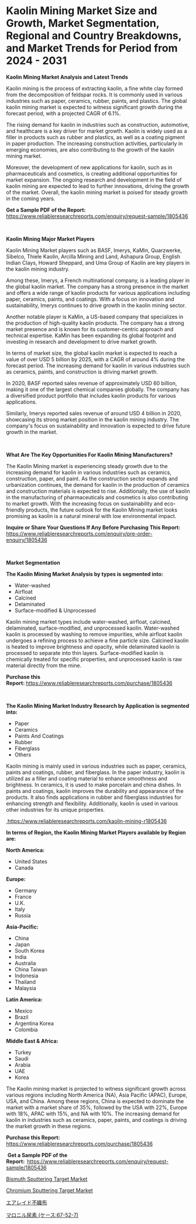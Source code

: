 <p><h1>Kaolin Mining Market Size and Growth, Market Segmentation, Regional and Country Breakdowns, and Market Trends for Period from 2024 -  2031</h1></p><p><strong>Kaolin Mining Market Analysis and Latest Trends</strong></p>
<p><p>Kaolin mining is the process of extracting kaolin, a fine white clay formed from the decomposition of feldspar rocks. It is commonly used in various industries such as paper, ceramics, rubber, paints, and plastics. The global kaolin mining market is expected to witness significant growth during the forecast period, with a projected CAGR of 6.1%.</p><p>The rising demand for kaolin in industries such as construction, automotive, and healthcare is a key driver for market growth. Kaolin is widely used as a filler in products such as rubber and plastics, as well as a coating pigment in paper production. The increasing construction activities, particularly in emerging economies, are also contributing to the growth of the kaolin mining market.</p><p>Moreover, the development of new applications for kaolin, such as in pharmaceuticals and cosmetics, is creating additional opportunities for market expansion. The ongoing research and development in the field of kaolin mining are expected to lead to further innovations, driving the growth of the market. Overall, the kaolin mining market is poised for steady growth in the coming years.</p></p>
<p><strong>Get a Sample PDF of the Report:&nbsp;</strong> <a href="https://www.reliableresearchreports.com/enquiry/request-sample/1805436">https://www.reliableresearchreports.com/enquiry/request-sample/1805436</a></p>
<p>&nbsp;</p>
<p><strong>Kaolin Mining Major Market Players</strong></p>
<p><p>Kaolin Mining Market players such as BASF, Imerys, KaMin, Quarzwerke, Sibelco, Thiele Kaolin, Arcilla Mining and Land, Ashapura Group, English Indian Clays, Howard Sheppard, and Uma Group of Kaolin are key players in the kaolin mining industry. </p><p>Among these, Imerys, a French multinational company, is a leading player in the global kaolin market. The company has a strong presence in the market and offers a wide range of kaolin products for various applications including paper, ceramics, paints, and coatings. With a focus on innovation and sustainability, Imerys continues to drive growth in the kaolin mining sector.</p><p>Another notable player is KaMin, a US-based company that specializes in the production of high-quality kaolin products. The company has a strong market presence and is known for its customer-centric approach and technical expertise. KaMin has been expanding its global footprint and investing in research and development to drive market growth.</p><p>In terms of market size, the global kaolin market is expected to reach a value of over USD 5 billion by 2025, with a CAGR of around 4% during the forecast period. The increasing demand for kaolin in various industries such as ceramics, paints, and construction is driving market growth.</p><p>In 2020, BASF reported sales revenue of approximately USD 60 billion, making it one of the largest chemical companies globally. The company has a diversified product portfolio that includes kaolin products for various applications. </p><p>Similarly, Imerys reported sales revenue of around USD 4 billion in 2020, showcasing its strong market position in the kaolin mining industry. The company's focus on sustainability and innovation is expected to drive future growth in the market.</p></p>
<p>&nbsp;</p>
<p><strong>What Are The Key Opportunities For Kaolin Mining Manufacturers?</strong></p>
<p><p>The Kaolin Mining market is experiencing steady growth due to the increasing demand for kaolin in various industries such as ceramics, construction, paper, and paint. As the construction sector expands and urbanization continues, the demand for kaolin in the production of ceramics and construction materials is expected to rise. Additionally, the use of kaolin in the manufacturing of pharmaceuticals and cosmetics is also contributing to market growth. With the increasing focus on sustainability and eco-friendly products, the future outlook for the Kaolin Mining market looks promising as kaolin is a natural mineral with low environmental impact.</p></p>
<p><strong>Inquire or Share Your Questions If Any Before Purchasing This Report:</strong> <a href="https://www.reliableresearchreports.com/enquiry/pre-order-enquiry/1805436">https://www.reliableresearchreports.com/enquiry/pre-order-enquiry/1805436</a></p>
<p>&nbsp;</p>
<p><strong>Market Segmentation</strong></p>
<p><strong>The Kaolin Mining Market Analysis by types is segmented into:</strong></p>
<p><ul><li>Water-washed</li><li>Airfloat</li><li>Calcined</li><li>Delaminated</li><li>Surface-modified & Unprocessed</li></ul></p>
<p><p>Kaolin mining market types include water-washed, airfloat, calcined, delaminated, surface-modified, and unprocessed kaolin. Water-washed kaolin is processed by washing to remove impurities, while airfloat kaolin undergoes a refining process to achieve a fine particle size. Calcined kaolin is heated to improve brightness and opacity, while delaminated kaolin is processed to separate into thin layers. Surface-modified kaolin is chemically treated for specific properties, and unprocessed kaolin is raw material directly from the mine.</p></p>
<p><strong>Purchase this Report:&nbsp;</strong><a href="https://www.reliableresearchreports.com/purchase/1805436">https://www.reliableresearchreports.com/purchase/1805436</a></p>
<p>&nbsp;</p>
<p><strong>The Kaolin Mining Market Industry Research by Application is segmented into:</strong></p>
<p><ul><li>Paper</li><li>Ceramics</li><li>Paints And Coatings</li><li>Rubber</li><li>Fiberglass</li><li>Others</li></ul></p>
<p><p>Kaolin mining is mainly used in various industries such as paper, ceramics, paints and coatings, rubber, and fiberglass. In the paper industry, kaolin is utilized as a filler and coating material to enhance smoothness and brightness. In ceramics, it is used to make porcelain and china dishes. In paints and coatings, kaolin improves the durability and appearance of the products. It also finds applications in rubber and fiberglass industries for enhancing strength and flexibility. Additionally, kaolin is used in various other industries for its unique properties.</p></p>
<p><a href="https://www.reliableresearchreports.com/kaolin-mining-r1805436">&nbsp;https://www.reliableresearchreports.com/kaolin-mining-r1805436</a></p>
<p><strong>In terms of Region, the Kaolin Mining Market Players available by Region are:</strong></p>
<p>
    <p> <strong> North America: </strong>
        <ul>
            <li>United States</li>
            <li>Canada</li>
        </ul>
        </p> 
    <p> <strong> Europe: </strong>
        <ul>
            <li>Germany</li>
            <li>France</li>
            <li>U.K.</li>
            <li>Italy</li>
            <li>Russia</li>
        </ul>
        </p> 
    <p> <strong> Asia-Pacific: </strong>
        <ul>
            <li>China</li>
            <li>Japan</li>
            <li>South Korea</li>
            <li>India</li>
            <li>Australia</li>
            <li>China Taiwan</li>
            <li>Indonesia</li>
            <li>Thailand</li>
            <li>Malaysia</li>
        </ul>
        </p> 
    <p> <strong> Latin America: </strong>
        <ul>
            <li>Mexico</li>
            <li>Brazil</li>
            <li>Argentina Korea</li>
            <li>Colombia</li>
        </ul>
        </p> 
    <p> <strong> Middle East & Africa: </strong>
        <ul>
            <li>Turkey</li>
            <li>Saudi</li>
            <li>Arabia</li>
            <li>UAE</li>
            <li>Korea</li>
        </ul>
    </p>
    </p>
<p><p>The Kaolin mining market is projected to witness significant growth across various regions including North America (NA), Asia Pacific (APAC), Europe, USA, and China. Among these regions, China is expected to dominate the market with a market share of 35%, followed by the USA with 22%, Europe with 18%, APAC with 15%, and NA with 10%. The increasing demand for kaolin in industries such as ceramics, paper, paints, and coatings is driving the market growth in these regions.</p></p>
<p><strong>Purchase this Report: </strong><a href="https://www.reliableresearchreports.com/purchase/1805436">https://www.reliableresearchreports.com/purchase/1805436</a></p>
<p>&nbsp;<strong>Get a Sample PDF of the Report:&nbsp;&nbsp;</strong><a href="https://www.reliableresearchreports.com/enquiry/request-sample/1805436">https://www.reliableresearchreports.com/enquiry/request-sample/1805436</a></p>
<p><strong></strong></p>
<p><p><a href="https://github.com/ajohirul8010/Market-Research-Report-List-1/blob/main/bismuth-sputtering-target-market.md">Bismuth Sputtering Target Market</a></p><p><a href="https://github.com/jahid123ahm/Market-Research-Report-List-1/blob/main/chromium-sputtering-target-market.md">Chromium Sputtering Target Market</a></p><p><a href="https://github.com/AdellaPrice2023/Market-Research-Report-List-2/blob/main/2581847180648.md">エアレイド不織布</a></p><p><a href="https://github.com/AbigaleHuel/Market-Research-Report-List-1/blob/main/7697120180649.md">マロニル尿素 (ケース:67-52-7)</a></p></p>